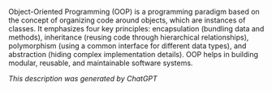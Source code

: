 Object-Oriented Programming (OOP) is a programming paradigm based on the concept of organizing code around objects, which are instances of classes. It emphasizes four key principles: encapsulation (bundling data and methods), inheritance (reusing code through hierarchical relationships), polymorphism (using a common interface for different data types), and abstraction (hiding complex implementation details). OOP helps in building modular, reusable, and maintainable software systems.

*This description was generated by ChatGPT*